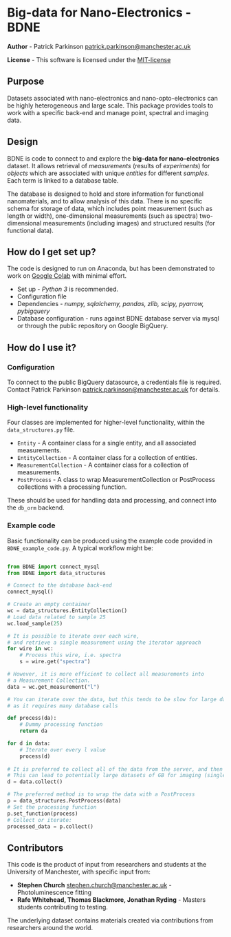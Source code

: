 # Big-data for Nano-Electronics - BDNE #

**Author** - Patrick Parkinson [patrick.parkinson@manchester.ac.uk](mailto:patrick.parkinson@manchester.ac.uk)

**License** - This software is licensed under the [MIT-license](https://opensource.org/licenses/MIT)

## Purpose ##
Datasets associated with nano-electronics and nano-opto-electronics can be highly 
heterogeneous and large scale. This package provides tools to work with a specific
back-end and manage point, spectral and imaging data.

## Design ##
BDNE is code to connect to and explore the **big-data for nano-electronics**
dataset. It allows retrieval of _measurements_ (results of _experiments_) for
_objects_ which are associated with unique _entities_ for different _samples_. Each
term is linked to a database table.

The database is designed to hold and store information for functional nanomaterials,
and to allow analysis of this data. There is no specific schema for storage of data, which 
includes point measurement (such as length or width), one-dimensional measurements (such as spectra) 
two-dimensional measurements (including images) and structured results (for functional data).

## How do I get set up? ##

The code is designed to run on Anaconda, but has been demonstrated to work on 
[Google Colab](https://colab.research.google.com/) with minimal effort.

* Set up - *Python 3* is recommended.
* Configuration file
* Dependencies - *numpy, sqlalchemy, pandas, zlib, scipy, pyarrow, pybigquery*
* Database configuration - runs against BDNE database server via mysql or through the public repository on Google BigQuery.

## How do I use it? ##
### Configuration ###
To connect to the public BigQuery datasource, a credentials file is required. Contact Patrick Parkinson 
[patrick.parkinson@manchester.ac.uk](mailto:patrick.parkinson@manchester.ac.uk) for details.

### High-level functionality ###

Four classes are implemented for higher-level functionality, within the ```data_structures.py``` file.
* ```Entity``` - A container class for a single entity, and all associated measurements.
* ```EntityCollection``` - A container class for a collection of entities.
* ```MeasurementCollection``` - A container class for a collection of measurements.
* ```PostProcess``` - A class to wrap MeasurementCollection or PostProcess collections with a processing function. 

These should be used for handling data and processing, and connect into the ```db_orm``` backend.

### Example code ###

Basic functionality can be produced using the example code provided in ```BDNE_example_code.py```. 
A typical workflow might be:

```python

from BDNE import connect_mysql
from BDNE import data_structures

# Connect to the database back-end
connect_mysql()

# Create an empty container
wc = data_structures.EntityCollection()
# Load data related to sample 25
wc.load_sample(25)

# It is possible to iterate over each wire, 
# and retrieve a single measurement using the iterator approach
for wire in wc:
    # Process this wire, i.e. spectra
    s = wire.get("spectra")

# However, it is more efficient to collect all measurements into
# a Measurement Collection.
data = wc.get_measurement("l")

# You can iterate over the data, but this tends to be slow for large datasets
# as it requires many database calls

def process(da):
    # Dummy processing function
    return da

for d in data:
    # Iterate over every l value
    process(d)
    
# It is preferred to collect all of the data from the server, and then to process.
# This can lead to potentially large datasets of GB for imaging (single SQL call, get all data at once)
d = data.collect()

# The preferred method is to wrap the data with a PostProcess
p = data_structures.PostProcess(data)
# Set the processing function
p.set_function(process)
# Collect or iterate:
processed_data = p.collect()

```

## Contributors

This code is the product of input from researchers and students at the University of Manchester, with specific input from:
* **Stephen Church** [stephen.church@manchester.ac.uk](mailto:stephen.church@manchester.ac.uk) - Photoluminescence fitting
* **Rafe Whitehead, Thomas Blackmore, Jonathan Ryding** - Masters students contributing to testing.

The underlying dataset contains materials created via contributions from researchers around the world.